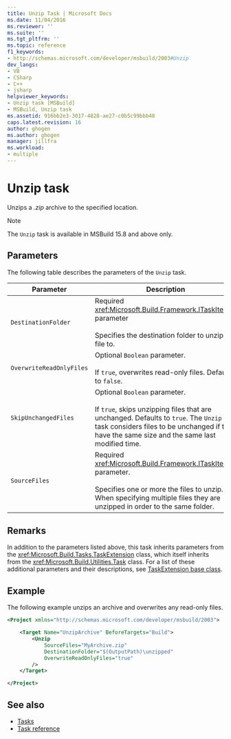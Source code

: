```yaml
---
title: Unzip Task | Microsoft Docs
ms.date: 11/04/2016
ms.reviewer: ''
ms.suite: ''
ms.tgt_pltfrm: ''
ms.topic: reference
f1_keywords:
- http://schemas.microsoft.com/developer/msbuild/2003#Unzip
dev_langs:
- VB
- CSharp
- C++
- jsharp
helpviewer_keywords:
- Unzip task [MSBuild]
- MSBuild, Unzip task
ms.assetid: 916bb2e3-3017-4828-ae27-c0b5c99bbb48
caps.latest.revision: 16
author: ghogen
ms.author: ghogen
manager: jillfra
ms.workload:
- multiple
---
```

# Unzip task

Unzips a *.zip* archive to the specified location.

>[!NOTE]
>The `Unzip` task is available in MSBuild 15.8 and above only.

## Parameters

 The following table describes the parameters of the `Unzip` task.

|Parameter|Description|
|---------------|-----------------|
|`DestinationFolder`|Required <xref:Microsoft.Build.Framework.ITaskItem> parameter<br /><br /> Specifies the destination folder to unzip the file to.|
|`OverwriteReadOnlyFiles`|Optional `Boolean` parameter.<br /><br /> If `true`, overwrites read-only files. Defaults to `false`.|
|`SkipUnchangedFiles`|Optional `Boolean` parameter.<br /><br /> If `true`, skips unzipping files that are unchanged. Defaults to `true`. The `Unzip` task considers files to be unchanged if they have the same size and the same last modified time.|
|`SourceFiles`|Required <xref:Microsoft.Build.Framework.ITaskItem>`[]` parameter.<br /><br /> Specifies one or more the files to unzip. When specifying multiple files they are unzipped in order to the same folder.|

## Remarks

 In addition to the parameters listed above, this task inherits parameters from the <xref:Microsoft.Build.Tasks.TaskExtension> class, which itself inherits from the <xref:Microsoft.Build.Utilities.Task> class. For a list of these additional parameters and their descriptions, see [TaskExtension base class](../msbuild/taskextension-base-class.md).

## Example

 The following example unzips an archive and overwrites any read-only files.

```xml
<Project xmlns="http://schemas.microsoft.com/developer/msbuild/2003">

    <Target Name="UnzipArchive" BeforeTargets="Build">
        <Unzip
            SourceFiles="MyArchive.zip"
            DestinationFolder="$(OutputPath)\unzipped"
            OverwriteReadOnlyFiles="true"
        />
    </Target>

</Project>
```

## See also

- [Tasks](../msbuild/msbuild-tasks.md)
- [Task reference](../msbuild/msbuild-task-reference.md)
